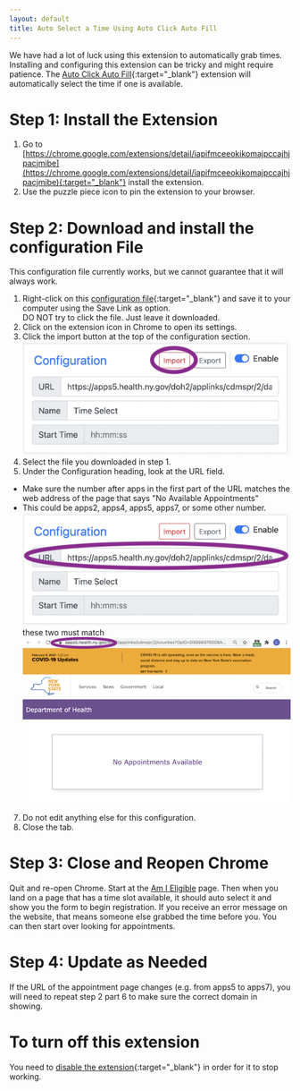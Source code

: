 ```yaml
---
layout: default
title: Auto Select a Time Using Auto Click Auto Fill
---
```


We have had a lot of luck using this extension to automatically grab times. Installing and configuring this extension can be tricky and might require patience. The [Auto Click Auto Fill](https://chrome.google.com/extensions/detail/iapifmceeokikomajpccajhjpacjmibe){:target="_blank"} extension will automatically select the time if one is available.

# Step 1: Install the Extension
 1. Go to [https://chrome.google.com/extensions/detail/iapifmceeokikomajpccajhjpacjmibe](https://chrome.google.com/extensions/detail/iapifmceeokikomajpccajhjpacjmibe){:target="_blank"} install the extension.
 2. Use the puzzle piece icon to pin the extension to your browser.

# Step 2: Download and install the configuration File
This configuration file currently works, but we cannot guarantee that it will always work.
 1. Right-click on this [configuration file](https://raw.githubusercontent.com/loganrath/dwap-main/gh-pages/docs/autoclick_time.json){:target="_blank"} and save it to your computer using the Save Link as option.  
 <span class="text-danger">DO NOT try to click the file. Just leave it downloaded.</span>
 3. Click on the extension icon in Chrome to open its settings.
 4. Click the import button at the top of the configuration section.  
 ![Screenshot showing installation](/assets/images/autoclick-import.png)
 5. Select the file you downloaded in step 1.
 6. Under the Configuration heading, look at the URL field.
  - Make sure the number after apps in the first part of the URL matches the web address of the page that says "No Available Appointments"
  - This could be apps2, apps4, apps5, apps7, or some other number.  
 ![Screenshot showing URL to fix](/assets/images/autoclick-url.png)  
 <span class="alert alert-primary d-inline-block my-2">these two must match</span>  
 ![Screenshot showing URL of webpage](/assets/images/autoclick-pageurl.png)

 7. Do not edit anything else for this configuration.
 8. Close the tab.

# Step 3: Close and Reopen Chrome
Quit and re-open Chrome. Start at the [Am I Eligible](https://am-i-eligible.covid19vaccine.health.ny.gov/) page. Then when you land on a page that has a time slot available, it should auto select it and show you the form to begin registration. If you receive an error message on the website, that means someone else grabbed the time before you. You can then start over looking for appointments.

# Step 4: Update as Needed
If the URL of the appointment page changes (e.g. from apps5 to apps7), you will need to repeat step 2 part 6 to make sure the correct domain in showing.


# To turn off this extension
You need to [disable the extension](https://support.google.com/chrome_webstore/answer/2664769?hl=en){:target="_blank"} in order for it to stop working.

